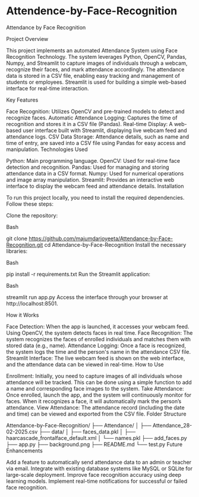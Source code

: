 # Attendence-by-Face-Recognition
Attendance by Face Recognition

Project Overview

This project implements an automated Attendance System using Face Recognition Technology. The system leverages Python, OpenCV, Pandas, Numpy, and Streamlit to capture images of individuals through a webcam, recognize their faces, and mark attendance accordingly. The attendance data is stored in a CSV file, enabling easy tracking and management of students or employees. Streamlit is used for building a simple web-based interface for real-time interaction.

Key Features

Face Recognition: Utilizes OpenCV and pre-trained models to detect and recognize faces.
Automatic Attendance Logging: Captures the time of recognition and stores it in a CSV file (Pandas).
Real-time Display: A web-based user interface built with Streamlit, displaying live webcam feed and attendance logs.
CSV Data Storage: Attendance details, such as name and time of entry, are saved into a CSV file using Pandas for easy access and manipulation.
Technologies Used

Python: Main programming language.
OpenCV: Used for real-time face detection and recognition.
Pandas: Used for managing and storing attendance data in a CSV format.
Numpy: Used for numerical operations and image array manipulation.
Streamlit: Provides an interactive web interface to display the webcam feed and attendance details.
Installation

To run this project locally, you need to install the required dependencies. Follow these steps:

Clone the repository:

Bash

git clone https://github.com/majumdarjoyeeta/Attendance-by-Face-Recognition.git
cd Attendance-by-Face-Recognition
Install the necessary libraries:

Bash

pip install -r requirements.txt
Run the Streamlit application:

Bash

streamlit run app.py
Access the interface through your browser at http://localhost:8501.

How it Works

Face Detection: When the app is launched, it accesses your webcam feed. Using OpenCV, the system detects faces in real time.
Face Recognition: The system recognizes the faces of enrolled individuals and matches them with stored data (e.g., name).
Attendance Logging: Once a face is recognized, the system logs the time and the person's name in the attendance CSV file.
Streamlit Interface: The live webcam feed is shown on the web interface, and the attendance data can be viewed in real-time.
How to Use

Enrollment: Initially, you need to capture images of all individuals whose attendance will be tracked. This can be done using a simple function to add a name and corresponding face images to the system.
Take Attendance: Once enrolled, launch the app, and the system will continuously monitor for faces. When it recognizes a face, it will automatically mark the person’s attendance.
View Attendance: The attendance record (including the date and time) can be viewed and exported from the CSV file.
Folder Structure

Attendance-by-Face-Recognition/
├── Attendance/
│   ├── Attendance_28-02-2025.csv
├── data/
│   ├── faces_data.pkl
│   ├── haarcascade_frontalface_default.xml
│   └── names.pkl
├── add_faces.py
├── app.py
├── background.png
├── README.md
└── test.py
Future Enhancements

Add a feature to automatically send attendance data to an admin or teacher via email.
Integrate with existing database systems like MySQL or SQLite for large-scale deployment.
Improve face recognition accuracy using deep learning models.
Implement real-time notifications for successful or failed face recognition.
